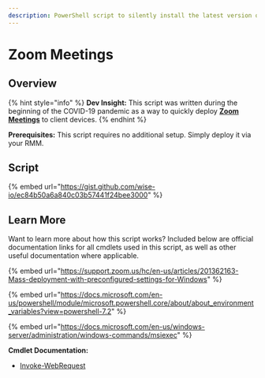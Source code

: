 ```yaml
---
description: PowerShell script to silently install the latest version of Zoom Meetings.
---
```


# Zoom Meetings

## Overview

{% hint style="info" %}
**Dev Insight:** This script was written during the beginning of the COVID-19 pandemic as a way to quickly deploy [**Zoom Meetings**](https://zoom.us) to client devices.
{% endhint %}

**Prerequisites:** This script requires no additional setup. Simply deploy it via your RMM.

## Script

{% embed url="https://gist.github.com/wise-io/ec84b50a6a840c03b57441f24bee3000" %}

## Learn More

Want to learn more about how this script works? Included below are official documentation links for all cmdlets used in this script, as well as other useful documentation where applicable.

{% embed url="https://support.zoom.us/hc/en-us/articles/201362163-Mass-deployment-with-preconfigured-settings-for-Windows" %}

{% embed url="https://docs.microsoft.com/en-us/powershell/module/microsoft.powershell.core/about/about_environment_variables?view=powershell-7.2" %}

{% embed url="https://docs.microsoft.com/en-us/windows-server/administration/windows-commands/msiexec" %}

**Cmdlet Documentation:**

* ​[Invoke-WebRequest](https://docs.microsoft.com/en-us/powershell/module/microsoft.powershell.utility/invoke-webrequest?view=powershell-7.2)
